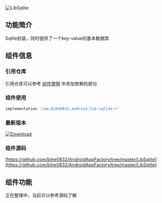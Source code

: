 ![LibSqlite](https://img.shields.io/badge/AndroidAppFactory-LibSqlite-brightgreen)
## 功能简介

Sqlite封装，同时提供了一个key-value的基本数据库

## 组件信息

### 引用仓库

引用仓库可以参考 [组件使用](./../start.md) 中添加依赖的部分

### 组件使用

```groovy
implementation 'com.bihe0832.android:lib-sqlite:+'
```

### 最新版本

[ ![Download](https://api.bintray.com/packages/bihe0832/android/lib-sqlite/images/download.svg) ](https://bintray.com/bihe0832/android/lib-sqlite/_latestVersion)


### 组件源码

[https://github.com/bihe0832/AndroidAppFactory/tree/master/LibSqlite](https://github.com/bihe0832/AndroidAppFactory/tree/master/LibSqlite)

## 组件功能

正在整理中，当前可以参考源码了解